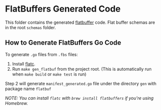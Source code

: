 # FlatBuffers Generated Code

This folder contains the generated [flatbuffer](https://flatbuffers.dev/) code. Flat buffer schemas are in the root `schemas` folder.

## How to Generate FlatBuffers Go Code

To generate `.go` files from `.fbs` files:

1. Install [flatc](https://github.com/google/flatbuffers).
2. Run `make gen_flatbuf` from the project root. (This is automatically run when `make build` or `make test` is run)

Step 2 will generate `manifest_generated.go` file under the directory `gen` with package name `flatbuf`

_NOTE: You can install `flatc` with `brew install flatbuffers` if you're using Homebrew._